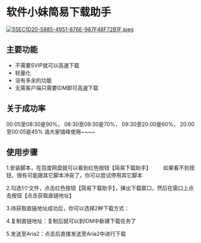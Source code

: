 
# 软件小妹简易下载助手

[![55EC1D20-5885-4951-876E-987F48F72B1F.jpeg](https://s8d8.turboimg.net/sp/5726e70ab1df8abe6e3dd5ce807eae45/55EC1D20-5885-4951-876E-987F48F72B1F.jpeg)](https://www.turboimagehost.com/p/73972549/55EC1D20-5885-4951-876E-987F48F72B1F.jpeg.html)

## 主要功能

- 不需要SVIP就可以高速下载
- 轻量化
- 没有多余的功能
- 无需客户端只需要IDM即可高速下载


## 关于成功率
00:05至08:30是90%， 08:30至09:30是70%， 
09:30至20:00是60%， 20:00至00:05是45%
请大家错峰使用~~~~

## 使用步骤
1.安装脚本，在百度网盘就可以看到红色按钮【简易下载助手】
　　如果看不到按钮，很有可能跟其它脚本冲突了，你可以尝试停用其它脚本
  
2.勾选1个文件，点击红色按钮【简易下载助手】，弹出下载窗口，然后在窗口上点击按钮【点击获取直链地址】

3.待获取直链地址成功后，你可以选择2种下载方式：

4.复制直链地址：复制后就可以到IDM中新建下载任务了

5.发送至Aria2：点击后直接发送至Aria2中进行下载






